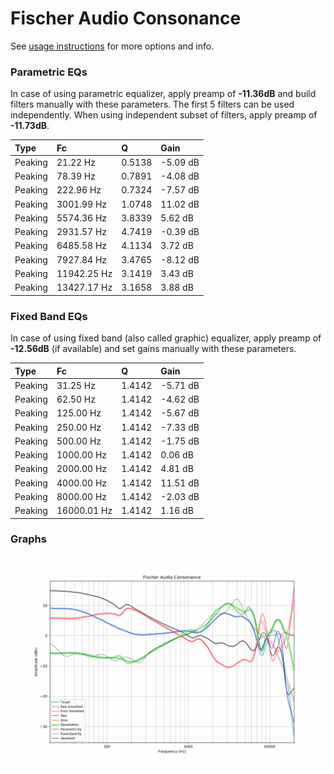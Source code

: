 # Fischer Audio Consonance
See [usage instructions](https://github.com/jaakkopasanen/AutoEq#usage) for more options and info.

### Parametric EQs
In case of using parametric equalizer, apply preamp of **-11.36dB** and build filters manually
with these parameters. The first 5 filters can be used independently.
When using independent subset of filters, apply preamp of **-11.73dB**.

| Type    | Fc          |      Q | Gain     |
|:--------|:------------|:-------|:---------|
| Peaking | 21.22 Hz    | 0.5138 | -5.09 dB |
| Peaking | 78.39 Hz    | 0.7891 | -4.08 dB |
| Peaking | 222.96 Hz   | 0.7324 | -7.57 dB |
| Peaking | 3001.99 Hz  | 1.0748 | 11.02 dB |
| Peaking | 5574.36 Hz  | 3.8339 | 5.62 dB  |
| Peaking | 2931.57 Hz  | 4.7419 | -0.39 dB |
| Peaking | 6485.58 Hz  | 4.1134 | 3.72 dB  |
| Peaking | 7927.84 Hz  | 3.4765 | -8.12 dB |
| Peaking | 11942.25 Hz | 3.1419 | 3.43 dB  |
| Peaking | 13427.17 Hz | 3.1658 | 3.88 dB  |

### Fixed Band EQs
In case of using fixed band (also called graphic) equalizer, apply preamp of **-12.56dB**
(if available) and set gains manually with these parameters.

| Type    | Fc          |      Q | Gain     |
|:--------|:------------|:-------|:---------|
| Peaking | 31.25 Hz    | 1.4142 | -5.71 dB |
| Peaking | 62.50 Hz    | 1.4142 | -4.62 dB |
| Peaking | 125.00 Hz   | 1.4142 | -5.67 dB |
| Peaking | 250.00 Hz   | 1.4142 | -7.33 dB |
| Peaking | 500.00 Hz   | 1.4142 | -1.75 dB |
| Peaking | 1000.00 Hz  | 1.4142 | 0.06 dB  |
| Peaking | 2000.00 Hz  | 1.4142 | 4.81 dB  |
| Peaking | 4000.00 Hz  | 1.4142 | 11.51 dB |
| Peaking | 8000.00 Hz  | 1.4142 | -2.03 dB |
| Peaking | 16000.01 Hz | 1.4142 | 1.16 dB  |

### Graphs
![](./Fischer%20Audio%20Consonance.png)